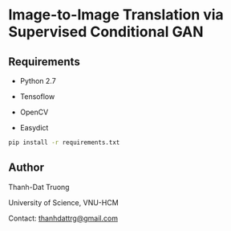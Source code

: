 # Image-to-Image Translation via Supervised Conditional GAN

## Requirements

+ Python 2.7

+ Tensoflow

+ OpenCV

+ Easydict

```bash
pip install -r requirements.txt
```

## Author

Thanh-Dat Truong

University of Science, VNU-HCM

Contact: thanhdattrg@gmail.com

